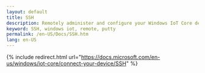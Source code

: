 ```yaml
---
layout: default
title: SSH
description: Remotely administer and configure your Windows IoT Core device over SSH
keyword: SSH, windows iot, remote, putty
permalink: /en-US/Docs/SSH.htm
lang: en-US
---
```

{% include redirect.html url="https://docs.microsoft.com/en-us/windows/iot-core/connect-your-device/SSH" %}
